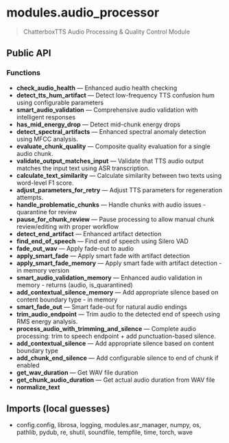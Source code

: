 # modules.audio_processor

> ChatterboxTTS Audio Processing & Quality Control Module

## Public API


### Functions
- **check_audio_health** — Enhanced audio health checking
- **detect_tts_hum_artifact** — Detect low-frequency TTS confusion hum using configurable parameters
- **smart_audio_validation** — Comprehensive audio validation with intelligent responses
- **has_mid_energy_drop** — Detect mid-chunk energy drops
- **detect_spectral_artifacts** — Enhanced spectral anomaly detection using MFCC analysis.
- **evaluate_chunk_quality** — Composite quality evaluation for a single audio chunk.
- **validate_output_matches_input** — Validate that TTS audio output matches the input text using ASR transcription.
- **calculate_text_similarity** — Calculate similarity between two texts using word-level F1 score.
- **adjust_parameters_for_retry** — Adjust TTS parameters for regeneration attempts.
- **handle_problematic_chunks** — Handle chunks with audio issues - quarantine for review
- **pause_for_chunk_review** — Pause processing to allow manual chunk review/editing with proper workflow
- **detect_end_artifact** — Enhanced artifact detection
- **find_end_of_speech** — Find end of speech using Silero VAD
- **fade_out_wav** — Apply fade-out to audio
- **apply_smart_fade** — Apply smart fade with artifact detection
- **apply_smart_fade_memory** — Apply smart fade with artifact detection - in memory version
- **smart_audio_validation_memory** — Enhanced audio validation in memory - returns (audio, is_quarantined)
- **add_contextual_silence_memory** — Add appropriate silence based on content boundary type - in memory
- **smart_fade_out** — Smart fade-out for natural audio endings
- **trim_audio_endpoint** — Trim audio to the detected end of speech using RMS energy analysis.
- **process_audio_with_trimming_and_silence** — Complete audio processing: trim to speech endpoint + add punctuation-based silence.
- **add_contextual_silence** — Add appropriate silence based on content boundary type
- **add_chunk_end_silence** — Add configurable silence to end of chunk if enabled
- **get_wav_duration** — Get WAV file duration
- **get_chunk_audio_duration** — Get actual audio duration from WAV file
- **normalize_text**

## Imports (local guesses)
- config.config, librosa, logging, modules.asr_manager, numpy, os, pathlib, pydub, re, shutil, soundfile, tempfile, time, torch, wave
